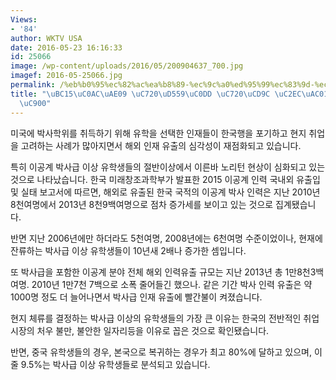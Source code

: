 ```yaml
---
Views:
- '84'
author: WKTV USA
date: 2016-05-23 16:16:33
id: 25066
image: /wp-content/uploads/2016/05/200904637_700.jpg
imagef: 2016-05-25066.jpg
permalink: /%eb%b0%95%ec%82%ac%ea%b8%89-%ec%9c%a0%ed%95%99%ec%83%9d-%ec%9c%a0%ec%b6%9c-%ec%8b%ac%ea%b0%81%ed%95%9c-%ec%88%98%ec%a4%80/
title: "\uBC15\uC0AC\uAE09 \uC720\uD559\uC0DD \uC720\uCD9C \uC2EC\uAC01\uD55C \uC218\
  \uC900"
---
```


미국에 박사학위를 취득하기 위해 유학을 선택한 인재들이 한국행을 포기하고 현지 취업을 고려하는 사례가 많아지면서 해외 인재 유출의 심각성이 재점화되고 있습니다.

특히 이공계 박사급 이상 유학생들의 절반이상에서 이른바 노리턴 현상이 심화되고 있는 것으로 나타났습니다. 한국 미래창조과학부가 발표한 2015 이공계 인력 국내외 유출입 및 실태 보고서에 따르면, 해외로 유출된 한국 국적의 이공계 박사 인력은 지난 2010년 8천여명에서 2013년 8천9백여명으로 점차 증가세를 보이고 있는 것으로 집계됐습니다.

반면 지난 2006년에만 하더라도 5천여명, 2008년에는 6천여명 수준이었이나, 현재에 잔류하는 박사급 이상 유학생들이 10년새 2배나 증가한 셈입니다.

또 박사급을 포함한 이공계 분야 전체 해외 인력유출 규모는 지난 2013년 총 1만8천3백여명. 2010년 1만7천 7백으로 소폭 줄어들긴 했으나. 같은 기간 박사 인력 유출은 약 1000명 정도 더 늘어나면서 박사급 인재 유출에 빨간불이 켜졌습니다.

현지 체류를 결정하는 박사급 이상의 유학생들의 가장 큰 이유는 한국의 전반적인 취업시장의 처우 불만, 불안한 일자리등을 이유로 꼽은 것으로 확인됐습니다.

반면, 중국 유학생들의 경우, 본국으로 복귀하는 경우가 최고 80%에 달하고 있으며, 이줄 9.5%는 박사급 이상 유학생들로 분석되고 있습니다.

&nbsp;

&nbsp;